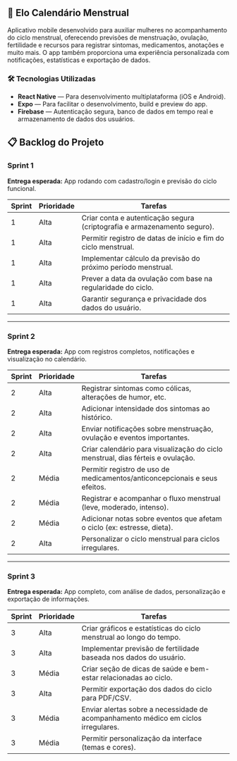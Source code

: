 ## 📱 Elo Calendário Menstrual

Aplicativo mobile desenvolvido para auxiliar mulheres no acompanhamento do ciclo menstrual, oferecendo previsões de menstruação, ovulação, fertilidade e recursos para registrar sintomas, medicamentos, anotações e muito mais. O app também proporciona uma experiência personalizada com notificações, estatísticas e exportação de dados.

### 🛠 Tecnologias Utilizadas

- **React Native** — Para desenvolvimento multiplataforma (iOS e Android).
- **Expo** — Para facilitar o desenvolvimento, build e preview do app.
- **Firebase** — Autenticação segura, banco de dados em tempo real e armazenamento de dados dos usuários.
## 📋 Backlog do Projeto

### Sprint 1
**Entrega esperada:** App rodando com cadastro/login e previsão do ciclo funcional.

| Sprint | Prioridade | Tarefas |
|--------|------------|---------|
| 1 | Alta | Criar conta e autenticação segura (criptografia e armazenamento seguro). |
| 1 | Alta | Permitir registro de datas de início e fim do ciclo menstrual. |
| 1 | Alta | Implementar cálculo da previsão do próximo período menstrual. |
| 1 | Alta | Prever a data da ovulação com base na regularidade do ciclo. |
| 1 | Alta | Garantir segurança e privacidade dos dados do usuário. |

---

### Sprint 2
**Entrega esperada:** App com registros completos, notificações e visualização no calendário.

| Sprint | Prioridade | Tarefas |
|--------|------------|---------|
| 2 | Alta | Registrar sintomas como cólicas, alterações de humor, etc. |
| 2 | Alta | Adicionar intensidade dos sintomas ao histórico. |
| 2 | Alta | Enviar notificações sobre menstruação, ovulação e eventos importantes. |
| 2 | Alta | Criar calendário para visualização do ciclo menstrual, dias férteis e ovulação. |
| 2 | Média | Permitir registro de uso de medicamentos/anticoncepcionais e seus efeitos. |
| 2 | Média | Registrar e acompanhar o fluxo menstrual (leve, moderado, intenso). |
| 2 | Média | Adicionar notas sobre eventos que afetam o ciclo (ex: estresse, dieta). |
| 2 | Alta | Personalizar o ciclo menstrual para ciclos irregulares. |

---

### Sprint 3
**Entrega esperada:** App completo, com análise de dados, personalização e exportação de informações.

| Sprint | Prioridade | Tarefas |
|--------|------------|---------|
| 3 | Alta | Criar gráficos e estatísticas do ciclo menstrual ao longo do tempo. |
| 3 | Alta | Implementar previsão de fertilidade baseada nos dados do usuário. |
| 3 | Média | Criar seção de dicas de saúde e bem-estar relacionadas ao ciclo. |
| 3 | Alta | Permitir exportação dos dados do ciclo para PDF/CSV. |
| 3 | Média | Enviar alertas sobre a necessidade de acompanhamento médico em ciclos irregulares. |
| 3 | Média | Permitir personalização da interface (temas e cores). |
